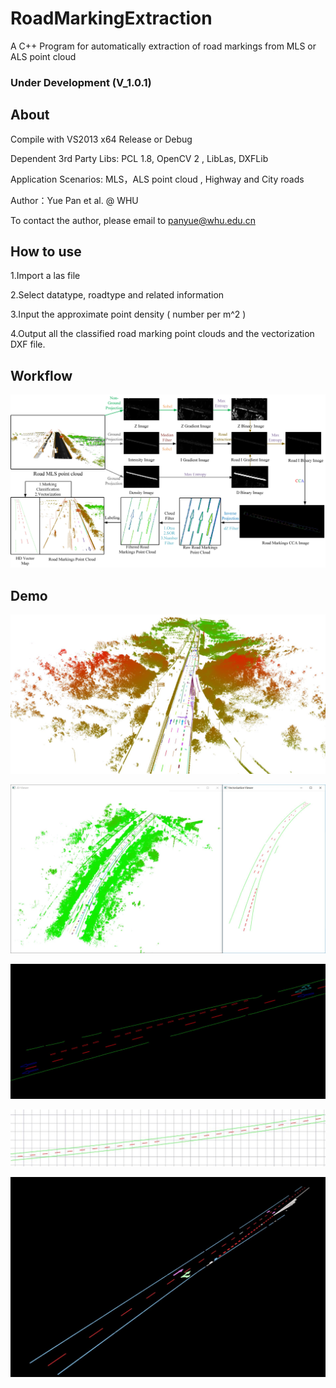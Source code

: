 # RoadMarkingExtraction
A C++ Program for automatically extraction of road markings from MLS or ALS point cloud

### Under Development (V_1.0.1)

## About
Compile with VS2013 x64 Release or Debug

Dependent 3rd Party Libs:  PCL 1.8, OpenCV 2 , LibLas, DXFLib

Application Scenarios: MLS，ALS point cloud , Highway and City roads

Author：Yue Pan et al. @ WHU 

To contact the author, please email to panyue@whu.edu.cn

## How to use
1.Import a las file

2.Select datatype, roadtype and related information

3.Input the approximate point density ( number per m^2 )

4.Output all the classified road marking point clouds and the vectorization DXF file.

## Workflow
 ![alt text](demo/1.jpg)

## Demo
 ![alt text](demo/2.JPG)
 
 ![alt text](demo/3.JPG)
 
 ![alt text](demo/4.JPG)
 
 ![alt text](demo/5.JPG)
 
 ![alt text](demo/6.JPG)
